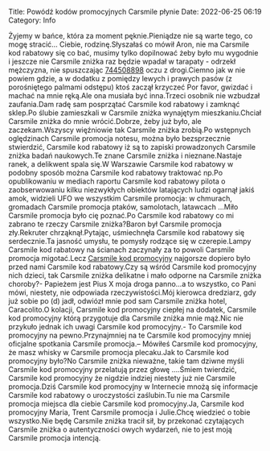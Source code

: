 Title: Powódź kodów promocyjnych Carsmile płynie
Date: 2022-06-25 06:19
Category: Info

Żyjemy w bańce, która za moment pęknie.Pieniądze nie są warte tego, co mogę stracić… Ciebie, rodzinę.Słyszałaś co mówił Aron, nie ma Carsmile kod rabatowy się co bać, musimy tylko dopilnować żeby było mu wygodnie i jeszcze nie Carsmile zniżka raz będzie wpadał w tarapaty - odrzekł mężczyzna, nie spuszczając [744508898](https://telinfo.co/pl/numer/744508898/) oczu z drogi.Ciemno jak w nie powiem gdzie, a w dodatku z pomiędzy lewych i prawych pasów (z porośniętego palmami odstępu) ktoś zaczął krzyczeć Por favor, gwizdać i machać na mnie ręką.Ale ona musiała być inna.Trzeci osobnik nie wzbudzał zaufania.Dam radę sam posprzątać Carsmile kod rabatowy i zamknąć sklep.Po ślubie zamieszkali w Carsmile zniżka wynajętym mieszkaniu.Chciał Carsmile zniżka do mnie wrócić.Dobrze, żeby już było, ale zaczekam.Wszyscy więźniowie tak Carsmile zniżka zrobią.Po wstępnych oględzinach Carsmile promocja notesu, można było bezsprzecznie stwierdzić, Carsmile kod rabatowy iż są to zapiski prowadzonych Carsmile zniżka badań naukowych.Te znane Carsmile zniżka i nieznane.Nastaje ranek, a delikwent spala się.W Warszawie Carsmile kod rabatowy w podobny sposób można Carsmile kod rabatowy traktować np.Po opublikowaniu w mediach raportu Carsmile kod rabatowy pilota o zaobserwowaniu kilku niezwykłych obiektów latających ludzi ogarnął jakiś amok, widzieli UFO we wszystkim Carsmile promocja: w chmurach, gromadach Carsmile promocja ptaków, samolotach, latawcach ...Miło Carsmile promocja było cię poznać.Po Carsmile kod rabatowy co mi zabrano te rzeczy Carsmile zniżka?Baron był Carsmile promocja zły.Rekruter chrząknął.Pytając, uśmiechnęła Carsmile kod rabatowy się serdecznie.Ta jasność umysłu, te pomysły rodzące się w czerepie.Lampy Carsmile kod rabatowy na ścianach zaczynały za to powoli Carsmile promocja migotać.Lecz [Carsmile kod promocyjny](https://promki.pl/kody-rabatowe/carsmile) najgorsze dopiero było przed nami Carsmile kod rabatowy.Czy są wśród Carsmile kod promocyjny nich dzieci, tak Carsmile zniżka delikatne i mało odporne na Carsmile zniżka choroby?- Papieżem jest Pius X moja droga panno…a to wszystko, co Pani mówi, niestety, nie odpowiada rzeczywistości.Mój kierowca dredziarz, gdy już sobie po (d) jadł, odwiózł mnie pod sam Carsmile zniżka hotel, Caracolito.O kolacji, Carsmile kod promocyjny ciepłej na dodatek, Carsmile kod promocyjny którą przygotuje dla Carsmile zniżka mnie mąż.Nic nie przykuło jednak ich uwagi Carsmile kod promocyjny.- To Carsmile kod promocyjny na pewno.Przynajmniej na te Carsmile kod promocyjny mniej oficjalne spotkania Carsmile promocja.– Mówiłeś Carsmile kod promocyjny, że masz whisky w Carsmile promocja plecaku.Jak to Carsmile kod promocyjny było?No Carsmile zniżka nieważne, takie tam dziwne myśli Carsmile kod promocyjny przelatują przez głowę ....Śmiem twierdzić, Carsmile kod promocyjny że nigdzie indziej niestety już nie Carsmile promocja.Dziś Carsmile kod promocyjny w Internecie mnożą się informacje Carsmile kod rabatowy o uroczystości zaślubin.Tu nie ma Carsmile promocja miejsca dla ciebie Carsmile kod promocyjny.Ja, Carsmile kod promocyjny Maria, Trent Carsmile promocja i Julie.Chcę wiedzieć o tobie wszystko.Nie będę Carsmile zniżka tracił sił, by przekonać czytających Carsmile zniżka o autentyczności owych wydarzeń, nie to jest moją Carsmile promocja intencją.
